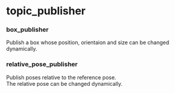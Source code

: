 # topic_publisher

### box_publisher  
Publish a box whose position, orientaion and size can be changed dynamically.  

### relative_pose_publisher  
Publish poses relative to the reference pose.  
The relative pose can be changed dynamically.  

